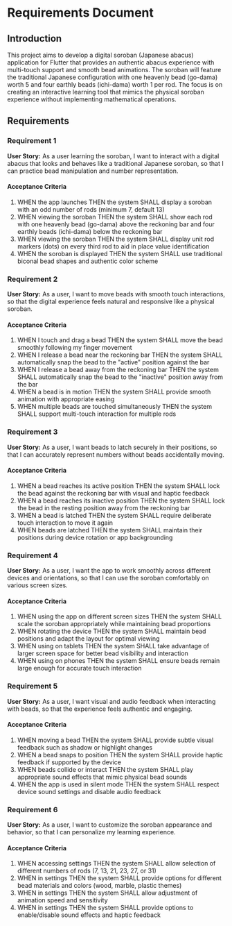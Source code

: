 # Requirements Document

## Introduction

This project aims to develop a digital soroban (Japanese abacus) application for Flutter that provides an authentic abacus experience with multi-touch support and smooth bead animations. The soroban will feature the traditional Japanese configuration with one heavenly bead (go-dama) worth 5 and four earthly beads (ichi-dama) worth 1 per rod. The focus is on creating an interactive learning tool that mimics the physical soroban experience without implementing mathematical operations.

## Requirements

### Requirement 1

**User Story:** As a user learning the soroban, I want to interact with a digital abacus that looks and behaves like a traditional Japanese soroban, so that I can practice bead manipulation and number representation.

#### Acceptance Criteria

1. WHEN the app launches THEN the system SHALL display a soroban with an odd number of rods (minimum 7, default 13)
2. WHEN viewing the soroban THEN the system SHALL show each rod with one heavenly bead (go-dama) above the reckoning bar and four earthly beads (ichi-dama) below the reckoning bar
3. WHEN viewing the soroban THEN the system SHALL display unit rod markers (dots) on every third rod to aid in place value identification
4. WHEN the soroban is displayed THEN the system SHALL use traditional biconal bead shapes and authentic color scheme

### Requirement 2

**User Story:** As a user, I want to move beads with smooth touch interactions, so that the digital experience feels natural and responsive like a physical soroban.

#### Acceptance Criteria

1. WHEN I touch and drag a bead THEN the system SHALL move the bead smoothly following my finger movement
2. WHEN I release a bead near the reckoning bar THEN the system SHALL automatically snap the bead to the "active" position against the bar
3. WHEN I release a bead away from the reckoning bar THEN the system SHALL automatically snap the bead to the "inactive" position away from the bar
4. WHEN a bead is in motion THEN the system SHALL provide smooth animation with appropriate easing
5. WHEN multiple beads are touched simultaneously THEN the system SHALL support multi-touch interaction for multiple rods

### Requirement 3

**User Story:** As a user, I want beads to latch securely in their positions, so that I can accurately represent numbers without beads accidentally moving.

#### Acceptance Criteria

1. WHEN a bead reaches its active position THEN the system SHALL lock the bead against the reckoning bar with visual and haptic feedback
2. WHEN a bead reaches its inactive position THEN the system SHALL lock the bead in the resting position away from the reckoning bar
3. WHEN a bead is latched THEN the system SHALL require deliberate touch interaction to move it again
4. WHEN beads are latched THEN the system SHALL maintain their positions during device rotation or app backgrounding

### Requirement 4

**User Story:** As a user, I want the app to work smoothly across different devices and orientations, so that I can use the soroban comfortably on various screen sizes.

#### Acceptance Criteria

1. WHEN using the app on different screen sizes THEN the system SHALL scale the soroban appropriately while maintaining bead proportions
2. WHEN rotating the device THEN the system SHALL maintain bead positions and adapt the layout for optimal viewing
3. WHEN using on tablets THEN the system SHALL take advantage of larger screen space for better bead visibility and interaction
4. WHEN using on phones THEN the system SHALL ensure beads remain large enough for accurate touch interaction

### Requirement 5

**User Story:** As a user, I want visual and audio feedback when interacting with beads, so that the experience feels authentic and engaging.

#### Acceptance Criteria

1. WHEN moving a bead THEN the system SHALL provide subtle visual feedback such as shadow or highlight changes
2. WHEN a bead snaps to position THEN the system SHALL provide haptic feedback if supported by the device
3. WHEN beads collide or interact THEN the system SHALL play appropriate sound effects that mimic physical bead sounds
4. WHEN the app is used in silent mode THEN the system SHALL respect device sound settings and disable audio feedback

### Requirement 6

**User Story:** As a user, I want to customize the soroban appearance and behavior, so that I can personalize my learning experience.

#### Acceptance Criteria

1. WHEN accessing settings THEN the system SHALL allow selection of different numbers of rods (7, 13, 21, 23, 27, or 31)
2. WHEN in settings THEN the system SHALL provide options for different bead materials and colors (wood, marble, plastic themes)
3. WHEN in settings THEN the system SHALL allow adjustment of animation speed and sensitivity
4. WHEN in settings THEN the system SHALL provide options to enable/disable sound effects and haptic feedback